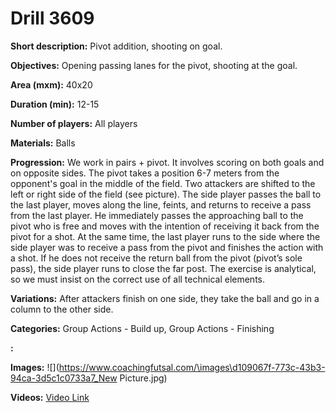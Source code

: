 # Drill 3609

**Short description:**
Pivot addition, shooting on goal.

**Objectives:**
Opening passing lanes for the pivot, shooting at the goal.

**Area (mxm):**
40x20

**Duration (min):**
12-15

**Number of players:**
All players

**Materials:**
Balls

**Progression:**
We work in pairs + pivot. It involves scoring on both goals and on opposite sides. The pivot takes a position 6-7 meters from the opponent's goal in the middle of the field. Two attackers are shifted to the left or right side of the field (see picture). The side player passes the ball to the last player, moves along the line, feints, and returns to receive a pass from the last player. He immediately passes the approaching ball to the pivot who is free and moves with the intention of receiving it back from the pivot for a shot. At the same time, the last player runs to the side where the side player was to receive a pass from the pivot and finishes the action with a shot. If he does not receive the return ball from the pivot (pivot’s sole pass), the side player runs to close the far post. The exercise is analytical, so we must insist on the correct use of all technical elements.

**Variations:**
After attackers finish on one side, they take the ball and go in a column to the other side.

**Categories:**
Group Actions - Build up, Group Actions - Finishing

**:**


**Images:**
![](https://www.coachingfutsal.com/\images\d109067f-773c-43b3-94ca-3d5c1c0733a7_New Picture.jpg)

**Videos:**
[Video Link](https://www.youtube.com/embed/pATSzv6nwrE)

